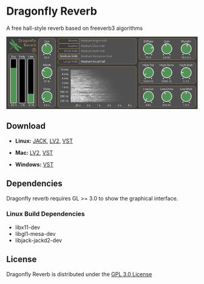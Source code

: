 # Dragonfly Reverb
A free hall-style reverb based on freeverb3 algorithms

![Screenshot](screenshot.png)

## Download

* **Linux:** [JACK](https://github.com/michaelwillis/dragonfly-reverb/releases/download/0.9.1/DragonflyReverb-JACK-linux-64bit-v0.9.1.tar.gz), [LV2](https://github.com/michaelwillis/dragonfly-reverb/releases/download/0.9.1/DragonflyReverb-LV2-linux-64bit-v0.9.1.tar.gz), [VST](https://github.com/michaelwillis/dragonfly-reverb/releases/download/0.9.1/DragonflyReverb-VST-linux-64bit-v0.9.1.tar.gz)

* **Mac:** [LV2](https://github.com/michaelwillis/dragonfly-reverb/releases/download/0.9.1/DragonflyReverb-LV2-macos-64bit-v0.9.1.zip), [VST](https://github.com/michaelwillis/dragonfly-reverb/releases/download/0.9.1/DragonflyReverb-VST-macos-64bit-v0.9.1.zip)

* **Windows:** [VST](https://github.com/michaelwillis/dragonfly-reverb/releases/download/0.9.1/DragonflyReverb-VST-win-64bit-v0.9.1.zip)

## Dependencies

Dragonfly reverb requires GL >= 3.0 to show the graphical interface.

### Linux Build Dependencies

* libx11-dev
* libgl1-mesa-dev
* libjack-jackd2-dev

## License

Dragonfly Reverb is distributed under the [GPL 3.0 License](https://www.gnu.org/licenses/gpl-3.0.en.html)
